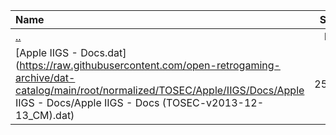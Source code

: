 |Name|Size|
|:---|---:|
|[..](../index.html)|DIR|
|[Apple IIGS - Docs.dat](https://raw.githubusercontent.com/open-retrogaming-archive/dat-catalog/main/root/normalized/TOSEC/Apple/IIGS/Docs/Apple IIGS - Docs/Apple IIGS - Docs (TOSEC-v2013-12-13_CM).dat)|2562|
